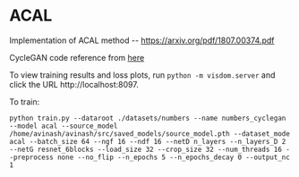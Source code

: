 # ACAL
Implementation of ACAL method -- https://arxiv.org/pdf/1807.00374.pdf

CycleGAN code reference from [here](https://github.com/junyanz/pytorch-CycleGAN-and-pix2pix)

To view training results and loss plots, run `python -m visdom.server` and click the URL http://localhost:8097. 

To train: 

``` 
python train.py --dataroot ./datasets/numbers --name numbers_cyclegan --model acal --source_model /home/avinash/avinash/src/saved_models/source_model.pth --dataset_mode acal --batch_size 64 --ngf 16 --ndf 16 --netD n_layers --n_layers_D 2 --netG resnet_6blocks --load_size 32 --crop_size 32 --num_threads 16 --preprocess none --no_flip --n_epochs 5 --n_epochs_decay 0 --output_nc 1
 ```
